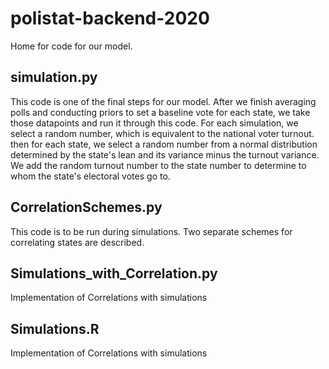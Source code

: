 # polistat-backend-2020
Home for code for our model.
## simulation.py
This code is one of the final steps for our model. After we finish averaging polls and conducting priors to set a baseline vote for each state, we take those datapoints and run it through this code. For each simulation, we select a random number, which is equivalent to the national voter turnout. then for each state, we select a random number from a normal distribution determined by the state's lean and its variance minus the turnout variance. We add the random turnout number to the state number to determine to whom the state's electoral votes go to.
## CorrelationSchemes.py
This code is to be run during simulations. Two separate schemes for correlating states are described.
## Simulations_with_Correlation.py
Implementation of Correlations with simulations
## Simulations.R
Implementation of Correlations with simulations
